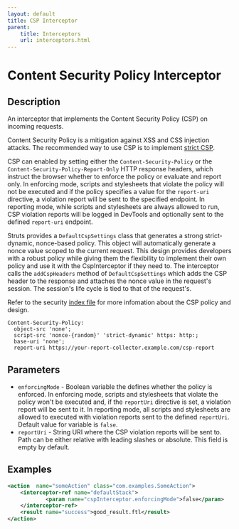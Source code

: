 ```yaml
---
layout: default
title: CSP Interceptor
parent:
    title: Interceptors
    url: interceptors.html
---
```


# Content Security Policy Interceptor

## Description

An interceptor that implements the Content Security Policy (CSP) on incoming requests.

Content Security Policy is a mitigation against XSS and CSS injection attacks. The recommended way to use CSP is to implement [strict CSP](https://csp.withgoogle.com/docs/index.html).

CSP can enabled by setting either the `Content-Security-Policy` or the `Content-Security-Policy-Report-Only` HTTP response headers, which instruct the browser whether to enforce the policy or evaluate and report only. In enforcing mode, scripts and stylesheets that violate the policy will not be executed and if the policy specifies a value for the `report-uri` directive, a violation report will be sent to the specified endpoint. In reporting mode, while scripts and stylesheets are always allowed to run, CSP violation reports will be logged in DevTools and optionally sent to the defined `report-uri` endpoint.

Struts provides a `DefaultCspSettings` class that generates a strong strict-dynamic, nonce-based policy. This object will automatically generate a nonce value scoped to the current request. This design provides developers with a robust policy while giving them the flexibility to implement their own policy and use it with the CspInterceptor if they need to. The interceptor calls the `addCspHeaders` method of `DefaultCspSettings` which adds the CSP header to the response and attaches the nonce value in the request's session. The session's life cycle is tied to that of the request's.

Refer to the security [index file](https://github.com/apache/struts-site/blob/master/source/security/index.md) for more infomation about the CSP policy and design.

```
Content-Security-Policy:
  object-src 'none';
  script-src 'nonce-{random}' 'strict-dynamic' https: http:;
  base-uri 'none';
  report-uri https://your-report-collector.example.com/csp-report
```


## Parameters

- `enforcingMode` - Boolean variable the defines whether the policy is enforced. In enforcing mode, scripts and stylesheets that violate the policy won't be executed and, if the `reportUri` directive is set, a violation report will be sent to it. In reporting mode, all scripts and stylesheets are allowed to executed with violation reports sent to the defined `reportUri`. Default value for variable is `false`.
- `reportUri` - String URI where the CSP violation reports will be sent to. Path can be either relative with leading slashes or absolute. This field is empty by default.

## Examples

```xml
<action  name="someAction" class="com.examples.SomeAction">
    <interceptor-ref name="defaultStack">
            <param name="cspInterceptor.enforcingMode">false</param>
    </interceptor-ref>
    <result name="success">good_result.ftl</result>
</action>
```